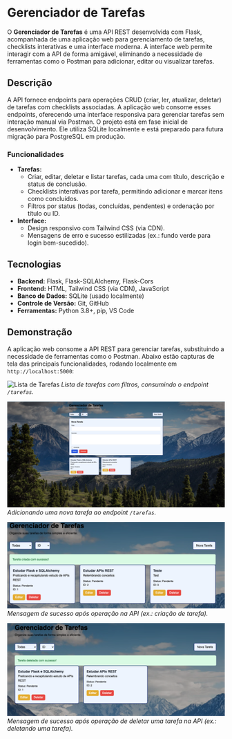 # Gerenciador de Tarefas

O **Gerenciador de Tarefas** é uma API REST desenvolvida com Flask, acompanhada de uma aplicação web para gerenciamento de tarefas, checklists interativas e uma interface moderna. A interface web permite interagir com a API de forma amigável, eliminando a necessidade de ferramentas como o Postman para adicionar, editar ou visualizar tarefas.

## Descrição

A API fornece endpoints para operações CRUD (criar, ler, atualizar, deletar) de tarefas com checklists associadas. A aplicação web consome esses endpoints, oferecendo uma interface responsiva para gerenciar tarefas sem interação manual via Postman. O projeto está em fase inicial de desenvolvimento. Ele utiliza SQLite localmente e está preparado para futura migração para PostgreSQL em produção.

### Funcionalidades
- **Tarefas:**
  - Criar, editar, deletar e listar tarefas, cada uma com título, descrição e status de conclusão.
  - Checklists interativas por tarefa, permitindo adicionar e marcar itens como concluídos.
  - Filtros por status (todas, concluídas, pendentes) e ordenação por título ou ID.
- **Interface:**
  - Design responsivo com Tailwind CSS (via CDN).
  - Mensagens de erro e sucesso estilizadas (ex.: fundo verde para login bem-sucedido).

## Tecnologias
- **Backend:** Flask, Flask-SQLAlchemy, Flask-Cors
- **Frontend:** HTML, Tailwind CSS (via CDN), JavaScript
- **Banco de Dados:** SQLite (usado localmente)
- **Controle de Versão:** Git, GitHub
- **Ferramentas:** Python 3.8+, pip, VS Code

## Demonstração

A aplicação web consome a API REST para gerenciar tarefas, substituindo a necessidade de ferramentas como o Postman. Abaixo estão capturas de tela das principais funcionalidades, rodando localmente em `http://localhost:5000`:

![Lista de Tarefas](screenshots/tarefas.png)
*Lista de tarefas com filtros, consumindo o endpoint `/tarefas`.*

![Lista de Tarefas](screenshots/novatarefa.png)
*Adicionando uma nova tarefa ao endpoint `/tarefas`.*

![Mensagem de Sucesso](screenshots/sucesso.png)
*Mensagem de sucesso após operação na API (ex.: criação de tarefa).*

![Mensagem de delete](screenshots/delete.png)
*Mensagem de sucesso após operação de deletar uma tarefa na API (ex.: deletando uma tarefa).*
